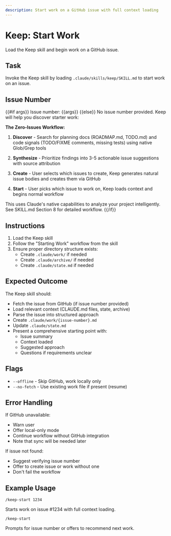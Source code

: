 ```yaml
---
description: Start work on a GitHub issue with full context loading
---
```


# Keep: Start Work

Load the Keep skill and begin work on a GitHub issue.

## Task

Invoke the Keep skill by loading `.claude/skills/keep/SKILL.md` to start work on an issue.

## Issue Number

{{#if args}}
Issue number: {{args}}
{{else}}
No issue number provided. Keep will help you discover starter work:

**The Zero-Issues Workflow:**

1. **Discover** - Search for planning docs (ROADMAP.md, TODO.md) and code signals (TODO/FIXME comments, missing tests) using native Glob/Grep tools

2. **Synthesize** - Prioritize findings into 3-5 actionable issue suggestions with source attribution

3. **Create** - User selects which issues to create, Keep generates natural issue bodies and creates them via GitHub

4. **Start** - User picks which issue to work on, Keep loads context and begins normal workflow

This uses Claude's native capabilities to analyze your project intelligently. See SKILL.md Section 8 for detailed workflow.
{{/if}}

## Instructions

1. Load the Keep skill
2. Follow the "Starting Work" workflow from the skill
3. Ensure proper directory structure exists:
   - Create `.claude/work/` if needed
   - Create `.claude/archive/` if needed
   - Create `.claude/state.md` if needed

## Expected Outcome

The Keep skill should:
- Fetch the issue from GitHub (if issue number provided)
- Load relevant context (CLAUDE.md files, state, archive)
- Parse the issue into structured approach
- Create `.claude/work/{issue-number}.md`
- Update `.claude/state.md`
- Present a comprehensive starting point with:
  - Issue summary
  - Context loaded
  - Suggested approach
  - Questions if requirements unclear

## Flags

- `--offline` - Skip GitHub, work locally only
- `--no-fetch` - Use existing work file if present (resume)

## Error Handling

If GitHub unavailable:
- Warn user
- Offer local-only mode
- Continue workflow without GitHub integration
- Note that sync will be needed later

If issue not found:
- Suggest verifying issue number
- Offer to create issue or work without one
- Don't fail the workflow

## Example Usage

```
/keep-start 1234
```

Starts work on issue #1234 with full context loading.

```
/keep-start
```

Prompts for issue number or offers to recommend next work.
